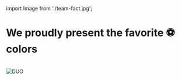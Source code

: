 import Image from './team-fact.jpg';

# We proudly present the favorite &#9917;️ colors

<br />
<img src={Image} alt="DUO" />


